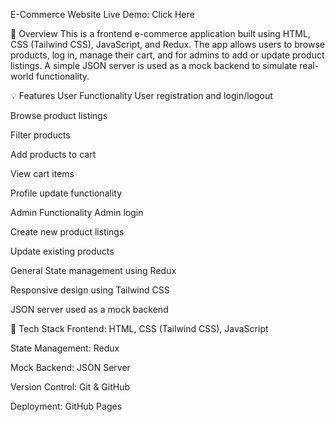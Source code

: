 E-Commerce Website
Live Demo: Click Here

🛒 Overview
This is a frontend e-commerce application built using HTML, CSS (Tailwind CSS), JavaScript, and Redux. The app allows users to browse products, log in, manage their cart, and for admins to add or update product listings. A simple JSON server is used as a mock backend to simulate real-world functionality.

💡 Features
User Functionality
User registration and login/logout

Browse product listings

Filter products

Add products to cart

View cart items

Profile update functionality

Admin Functionality
Admin login

Create new product listings

Update existing products

General
State management using Redux

Responsive design using Tailwind CSS

JSON server used as a mock backend

🧰 Tech Stack
Frontend: HTML, CSS (Tailwind CSS), JavaScript

State Management: Redux

Mock Backend: JSON Server

Version Control: Git & GitHub

Deployment: GitHub Pages
